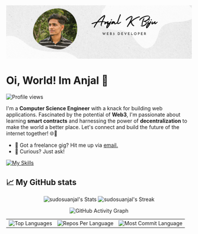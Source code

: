 [![header](./banner.png)](https://www.linkedin.com/in/sudosuanjal/)

# Oi, World! Im Anjal 👋

![Profile views](https://komarev.com/ghpvc/?username=sudosuanjal&label=Profile%20views&color=60598F&style=flat)

<div class="github-introduction">

I'm a **Computer Science Engineer** with a knack for building web applications. Fascinated by the potential of **Web3**, I'm passionate about learning **smart contracts** and harnessing the power of **decentralization** to make the world a better place. Let's connect and build the future of the internet together! 🌐🚀

</div>

- 💼 Got a freelance gig? Hit me up via <a href="mailto:code@aar.one">email.</a>
- 💬 Curious? Just ask!

<div class="badges-intro">

[![My Skills](https://skillicons.dev/icons?i=js,html,css,react,appwrite,c,express,git,java,linux,mongodb,nodejs,postman,solidity,ts,vite&perline=8)](https://skillicons.dev)

</div>

## 📈 My GitHub stats

<div class="badges-githubstats">
  <p align="center">
    <img src="https://github-readme-stats.vercel.app/api?username=sudosuanjal&theme=highcontrast&show_icons=true&hide_border=true&count_private=true" alt="sudosuanjal's Stats" height="165">
    <img src="https://github-readme-streak-stats.herokuapp.com/?user=sudosuanjal&theme=highcontrast&hide_border=true" alt="sudosuanjal's Streak" height="165">
  </p>
</div>

<div align="center">
  
   <img src="https://github-readme-activity-graph.vercel.app/graph?username=sudosuanjal&custom_title=Anjal's%20GitHub%20Activity%20Graph&hide_border=true&border_radius=15&bg_color=000000&color=FFD700&line=1E90FF&point=1E90FF&area_color=000000&title_color=FFD700&area=true" alt="GitHub Activity Graph" />
<br>
<div align="center">
<table>
  <tr>
    <td>
      <img src="https://github-readme-stats.vercel.app/api/top-langs/?username=sudosuanjal&hide=html&hide_border=true&layout=compact&langs_count=8&theme=highcontrast" alt="Top Languages">
    </td>
    <td>
      <img src="https://github-profile-summary-cards.vercel.app/api/cards/repos-per-language?username=sudosuanjal&theme=highcontrast&hide_border=true" alt="Repos Per Language">
    </td>
    <td>
      <img src="https://github-profile-summary-cards.vercel.app/api/cards/most-commit-language?username=sudosuanjal&theme=highcontrast&hide_border=true" alt="Most Commit Language">
    </td>
  </tr>
</table>

</div>
</div>
